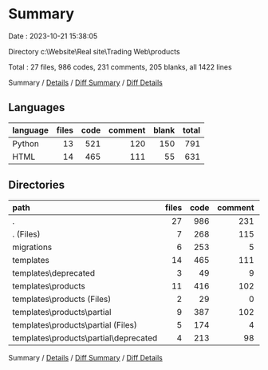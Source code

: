 # Summary

Date : 2023-10-21 15:38:05

Directory c:\\Website\\Real site\\Trading Web\\products

Total : 27 files,  986 codes, 231 comments, 205 blanks, all 1422 lines

Summary / [Details](details.md) / [Diff Summary](diff.md) / [Diff Details](diff-details.md)

## Languages
| language | files | code | comment | blank | total |
| :--- | ---: | ---: | ---: | ---: | ---: |
| Python | 13 | 521 | 120 | 150 | 791 |
| HTML | 14 | 465 | 111 | 55 | 631 |

## Directories
| path | files | code | comment | blank | total |
| :--- | ---: | ---: | ---: | ---: | ---: |
| . | 27 | 986 | 231 | 205 | 1,422 |
| . (Files) | 7 | 268 | 115 | 123 | 506 |
| migrations | 6 | 253 | 5 | 27 | 285 |
| templates | 14 | 465 | 111 | 55 | 631 |
| templates\\deprecated | 3 | 49 | 9 | 7 | 65 |
| templates\\products | 11 | 416 | 102 | 48 | 566 |
| templates\\products (Files) | 2 | 29 | 0 | 2 | 31 |
| templates\\products\\partial | 9 | 387 | 102 | 46 | 535 |
| templates\\products\\partial (Files) | 5 | 174 | 4 | 6 | 184 |
| templates\\products\\partial\\deprecated | 4 | 213 | 98 | 40 | 351 |

Summary / [Details](details.md) / [Diff Summary](diff.md) / [Diff Details](diff-details.md)